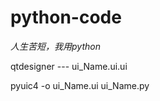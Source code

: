 python-code
=============

*人生苦短，我用python*

qtdesigner ---  ui_Name.ui.ui

pyuic4 -o ui_Name.ui ui_Name.py



